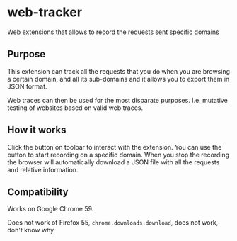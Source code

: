 # web-tracker
Web extensions that allows to record the requests sent specific domains

## Purpose

This extension can track all the requests that you do when you are browsing a certain domain, and all its sub-domains and it allows you to export them in JSON format.

Web traces can then be used for the most disparate purposes. I.e. mutative testing of websites based on valid web traces.

## How it works

Click the button on toolbar to interact with the extension. You can use the button to start recording on a specific domain. When you stop the recording the browser will automatically download a JSON file with all the requests and relative information.

## Compatibility

Works on Google Chrome 59.

Does not work of Firefox 55, `chrome.downloads.download`, does not work, don't know why
